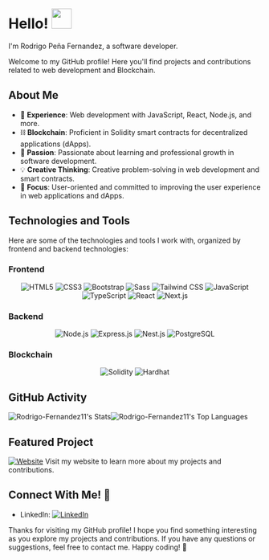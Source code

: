 # Hello! <img src="https://raw.githubusercontent.com/iampavangandhi/iampavangandhi/master/gifs/Hi.gif" width="40px">

I'm Rodrigo Peña Fernandez, a software developer.

Welcome to my GitHub profile! Here you'll find projects and contributions related to web development and Blockchain.

## About Me

- 💼 **Experience**: Web development with JavaScript, React, Node.js, and more.
- ⛓️ **Blockchain**: Proficient in Solidity smart contracts for decentralized applications (dApps).
- 🌱 **Passion**: Passionate about learning and professional growth in software development.
- 💡 **Creative Thinking**: Creative problem-solving in web development and smart contracts.
- 🎯 **Focus**: User-oriented and committed to improving the user experience in web applications and dApps.

## Technologies and Tools

Here are some of the technologies and tools I work with, organized by frontend and backend technologies:

### Frontend

<p align="center">
  <img src="https://img.shields.io/badge/HTML5-E34F26.svg?&style=for-the-badge&logo=html5&logoColor=white" alt="HTML5"/>
  <img src="https://img.shields.io/badge/CSS3-1572B6.svg?&style=for-the-badge&logo=css3&logoColor=white" alt="CSS3"/>
  <img src="https://img.shields.io/badge/Bootstrap-563D7C.svg?&style=for-the-badge&logo=bootstrap&logoColor=white" alt="Bootstrap"/>
  <img src="https://img.shields.io/badge/Sass-CC6699.svg?&style=for-the-badge&logo=sass&logoColor=white" alt="Sass"/>
  <img src="https://img.shields.io/badge/Tailwind_CSS-38B2AC.svg?&style=for-the-badge&logo=tailwind-css&logoColor=white" alt="Tailwind CSS"/>
  <img src="https://img.shields.io/badge/JavaScript-F7DF1E.svg?&style=for-the-badge&logo=javascript&logoColor=black" alt="JavaScript"/>
  <img src="https://img.shields.io/badge/TypeScript-3178C6.svg?&style=for-the-badge&logo=typescript&logoColor=white" alt="TypeScript"/>
  <img src="https://img.shields.io/badge/React-61DAFB.svg?&style=for-the-badge&logo=react&logoColor=black" alt="React"/>
  <img src="https://img.shields.io/badge/Next.js-000000.svg?&style=for-the-badge&logo=next.js&logoColor=white" alt="Next.js"/>
</p>

### Backend

<p align="center">
  <img src="https://img.shields.io/badge/Node.js-339933.svg?&style=for-the-badge&logo=node.js&logoColor=white" alt="Node.js"/>
  <img src="https://img.shields.io/badge/Express.js-000000.svg?&style=for-the-badge&logo=express&logoColor=white" alt="Express.js"/>
  <img src="https://img.shields.io/badge/Nest.js-E0234E.svg?&style=for-the-badge&logo=nestjs&logoColor=white" alt="Nest.js"/>
  <img src="https://img.shields.io/badge/PostgreSQL-336791.svg?&style=for-the-badge&logo=postgresql&logoColor=white" alt="PostgreSQL"/>
</p>

### Blockchain

<p align="center">
  <img src="https://img.shields.io/badge/Solidity-363636.svg?&style=for-the-badge&logo=solidity&logoColor=white" alt="Solidity"/>
  <img src="https://img.shields.io/badge/Hardhat-343434.svg?&style=for-the-badge&logo=hardhat&logoColor=white" alt="Hardhat"/>
</p>

## GitHub Activity

![Rodrigo-Fernandez11's Stats](https://github-readme-stats.vercel.app/api?username=Rodrigo-Fernandez11&theme=tokyonight&show_icons=true&hide_border=true&count_private=true)![Rodrigo-Fernandez11's Top Languages](https://github-readme-stats.vercel.app/api/top-langs/?username=Rodrigo-Fernandez11&theme=tokyonight&show_icons=true&hide_border=true&layout=compact)

## Featured Project

[![Website](https://img.shields.io/badge/Website-mi--portolio--next.vercel.app-blue?style=for-the-badge&logo=vercel)](https://mi-portolio-next.vercel.app/)  Visit my website to learn more about my projects and contributions.

## Connect With Me! 🤝

- LinkedIn: [![LinkedIn](https://img.shields.io/badge/LinkedIn-Connect-blue?style=social&logo=linkedin)](https://www.linkedin.com/feed/)

Thanks for visiting my GitHub profile! I hope you find something interesting as you explore my projects and contributions. If you have any questions or suggestions, feel free to contact me. Happy coding! 🚀

